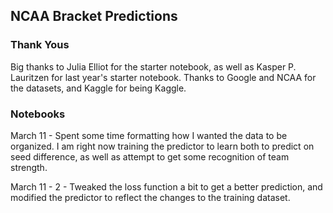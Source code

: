 ## NCAA Bracket Predictions

### Thank Yous
Big thanks to Julia Elliot for the starter notebook, as well as Kasper P. Lauritzen for last year's starter notebook.
Thanks to Google and NCAA for the datasets, and Kaggle for being Kaggle.
### Notebooks
March 11 - Spent some time formatting how I wanted the data to be organized. I am right now training the predictor to learn both to predict on seed difference, as well as attempt to get some recognition of team strength.

March 11 - 2 - Tweaked the loss function a bit to get a better prediction, and modified the predictor to reflect the changes to the training dataset.